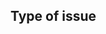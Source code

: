 <!-- Thank you for contributing to Crust firmware!

Issues that do not conform to one of the templates below are subject to
immediate closure.

FOR BUG REPORTS:
Please describe, using as much detail as possible, the issue encountered, and
the steps necessary to reproduce the issue. It is also crucial that all
relevant output and toolchain versions are included.

If you are using the Crust build system from the meta repository, please
include the configuration section of the Makefile.

FOR FEATURE REQUESTS:
Please describe, using as much detail as possible, the feature you would like
to see introduced and how you will benefit from its addition.

Additionally, please indicate if this is a feature you can contribute to
implementation of.
-->

## Type of issue
<!-- Please indicate if this is a "Bug Report", "Question", or "Feature
Request". -->

<!--
DESCRIPTION SECTIONS: Please include all relevant sections as indicated
above, each preceded by a title section using header level ####.

A bug report could include the following headers:

#### Description

#### Toolchain versions

#### Relevant output
-->

